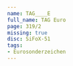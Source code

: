 ```yaml
---
name: TAG____E
full_name: TAG Euro
page: 319/2
missing: true
disc: SiFoX-51
tags:
- Eurosonderzeichen
---
```

